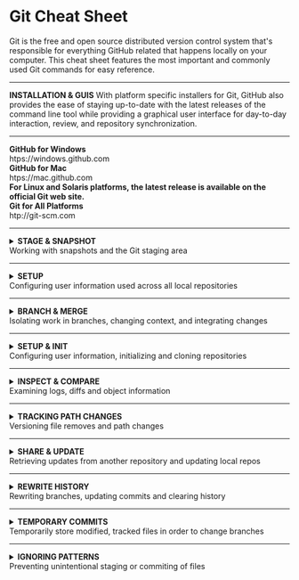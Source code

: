 
# Git Cheat Sheet
<p>Git is the free and open source distributed version control system that's responsible for everything GitHub
related that happens locally on your computer. This cheat sheet features the most important and commonly
used Git commands for easy reference.</p>

_____

**INSTALLATION & GUIS**
With platform specific installers for Git, GitHub also provides the
ease of staying up-to-date with the latest releases of the command
line tool while providing a graphical user interface for day-to-day
interaction, review, and repository synchronization.

____

**GitHub for Windows**<br>
htps://windows.github.com<br>
**GitHub for Mac**<br>
htps://mac.github.com<br>
**For Linux and Solaris platforms, the latest release is available on
the official Git web site.**<br>
**Git for All Platforms**<br>
htp://git-scm.com
____
<div>
<details>
<summary><strong>STAGE & SNAPSHOT</strong></br>
Working with snapshots and the Git staging area</summary>
</br>
<strong>git status</strong></br>
show modified files in working directory, staged for your next commit
</br>
</br>
<strong>git add [file]</strong></br>
add a file as it looks now to your next commit (stage)
</br>
</br>
<strong>git reset [file]</strong></br>
unstage a file while retaining the changes in working directory
</br>
</br>
<strong>git diff</strong><br>
diff of what is changed but not staged
<br>
</br>
<strong>git diff --staged</strong><br>
diff of what is staged but not yet commited
<br>
</br>
<strong>git commit -m “[descriptive message]”</strong><br>
commit your staged content as a new commit snapshot<br>
</details>
<div>

____

<div>
<details>
<summary><strong>SETUP</strong><br>
Configuring user information used across all local repositories</summary>
<br>
<strong>git config --global user.name “[firstname lastname]”</strong>
set a name that is identifiable for credit when review version history
<br>
</br>
<strong>git config --global user.email “[valid-email]”</strong><br>
set an email address that will be associated with each history marker
<br>
</br>
<strong>git config --global color.ui auto</strong><br>
set automatic command line coloring for Git for easy reviewing
<br>
</details>
</div>

____

<div>
<details>
<summary><strong>BRANCH & MERGE</strong><br>
Isolating work in branches, changing context, and integrating changes</summary>
<br>
<strong>git branch</strong><br>
list your branches. a * will appear next to the currently active branch
<br>
<br>
<strong>git branch [branch-name]</strong><br>
create a new branch at the current commit
<br>
<br>
<strong>git checkout</strong><br>
switch to another branch and check it out into your working directory
<br>
<br>
<strong>git merge [branch]</strong><br>
merge the specified branch’s history into the current one
<br>
<br>
<strong>git log</strong><br>
show all commits in the current branch’s history
<br>
</details>
</div>

____

<div>
<details>
<summary><strong>SETUP & INIT</strong><br>Configuring user information, initializing and cloning repositories</summary><br>
<strong>git init</strong><br>
initialize an existing directory as a Git repository
<br>
<br>
<strong>git clone [url]</strong><br>
retrieve an entire repository from a hosted location via URL
<br>
</details>
</div>

____

<div>
<details>
<summary><strong>INSPECT & COMPARE</strong><br>Examining logs, diffs and object information</summary><br>
<strong>git log</strong><br>
show the commit history for the currently active branch
<br>
<br>
<strong>git log branchB..branchA</strong><br>
show the commits on branchA that are not on branchB
<br>
<br>
<strong>git log --follow [file]</strong><br>
show the commits that changed file, even across renames
<br>
<br>
<strong>git diff branchB...branchA</strong><br>
show the diff of what is in branchA that is not in branchB
<br>
<br>
<strong>git show [SHA]</strong><br>
show any object in Git in human-readable format
<br>
</details>
</div>

____

<div>
<details>
<summary><strong>TRACKING PATH CHANGES</strong><br>Versioning file removes and path changes</summary><br>
<strong>git rm [file]</strong><br>
delete the file from project and stage the removal for commit
<br>
<br>
<strong>git mv [existing-path] [new-path]</strong><br>
change an existing file path and stage the move
<br>
<br>
<strong>git log --stat -M</strong><br>
show all commit logs with indication of any paths that moved
<br>
</details>
</div>

____

<div>
<details>
<summary><strong>SHARE & UPDATE</strong><br>Retrieving updates from another repository and updating local repos</summary><br>
<strong>git remote add [alias] [url]</strong><br>
add a git URL as an alias
<br>
<br>
<strong>git fetch [alias]</strong><br>
fetch down all the branches from that Git remote
<br>
<br>
<strong>git merge [alias]/[branch]</strong><br>
merge a remote branch into your current branch to bring it up to date
<br>
<br>
<strong>git push [alias] [branch]</strong><br>
Transmit local branch commits to the remote repository branch
<br>
<br>
<strong>git pull</strong><br>
fetch and merge any commits from the tracking remote branch
<br>
</details>
</div>

____

<div>
<details>
<summary><strong>REWRITE HISTORY</strong><br>Rewriting branches, updating commits and clearing history</summary><br>
<strong>git rebase [branch]</strong><br>
apply any commits of current branch ahead of specified one
<br>
<br>
<strong>git reset --hard [commit]</strong><br>
clear staging area, rewrite working tree from specified commit
<br>
</details>
</div>

____

<div>
<details>
<summary><strong>TEMPORARY COMMITS</strong><br>Temporarily store modified, tracked files in order to change branches</summary><br>
<strong>git stash</strong><br>
Save modified and staged changes
<br>
<br>
<strong>git stash list</strong><br>
list stack-order of stashed file changes
<br>
<br>
<strong>git stash pop</strong><br>
write working from top of stash stack
<br>
<br>
<strong>git stash drop</strong><br>
discard the changes from top of stash stack<br>
</details>
</div>

____

<div>
<details>
<summary><strong>IGNORING PATTERNS</strong><br>Preventing unintentional staging or commiting of files</summary><br>
<strong>logs/
*.notes
pattern*/</strong><br>
Save a file with desired paterns as .gitignore with either direct string
matches or wildcard globs.
<br>
<br>
<strong>git config --global core.excludesfile [file]</strong><br>
system wide ignore patern for all local repositories
<br>

____

